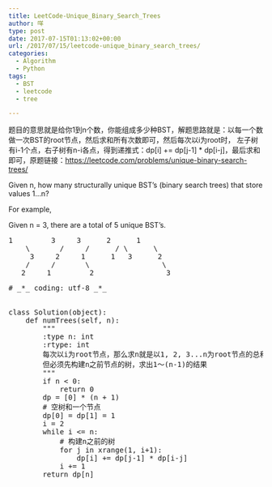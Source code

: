 ```yaml
---
title: LeetCode-Unique_Binary_Search_Trees
author: 咩
type: post
date: 2017-07-15T01:13:02+00:00
url: /2017/07/15/leetcode-unique_binary_search_trees/
categories:
  - Algorithm
  - Python
tags:
  - BST
  - leetcode
  - tree

---
```

题目的意思就是给你1到n个数，你能组成多少种BST，解题思路就是：以每一个数做一次BST的root节点，然后求和所有次数即可，然后每次以i为root时， 左子树有i-1个点，右子树有n-i各点，得到递推式：dp[i] += dp[j-1] * dp[i-j]，最后求和即可，原题链接：<a href="https://leetcode.com/problems/unique-binary-search-trees/" target="_blank">https://leetcode.com/problems/unique-binary-search-trees/</a>
  
Given n, how many structurally unique BST&#8217;s (binary search trees) that store values 1&#8230;n?

For example,
  
Given n = 3, there are a total of 5 unique BST&#8217;s.

<pre class="lang:shell decode:1">1         3     3      2      1
    \       /     /      / \      \
     3     2     1      1   3      2
    /     /       \                 \
   2     1         2                 3
</pre>

<pre class="lang:python decode:1"># _*_ coding: utf-8 _*_


class Solution(object):
    def numTrees(self, n):
        """
        :type n: int
        :rtype: int
        每次以i为root节点，那么求n就是以1, 2, 3...n为root节点的总和
        但必须先构建n之前节点的树，求出1～(n-1)的结果
        """
        if n &lt; 0:
            return 0
        dp = [0] * (n + 1)
        # 空树和一个节点
        dp[0] = dp[1] = 1
        i = 2
        while i &lt;= n:
            # 构建n之前的树
            for j in xrange(1, i+1):
                dp[i] += dp[j-1] * dp[i-j]
            i += 1
        return dp[n]
</pre>